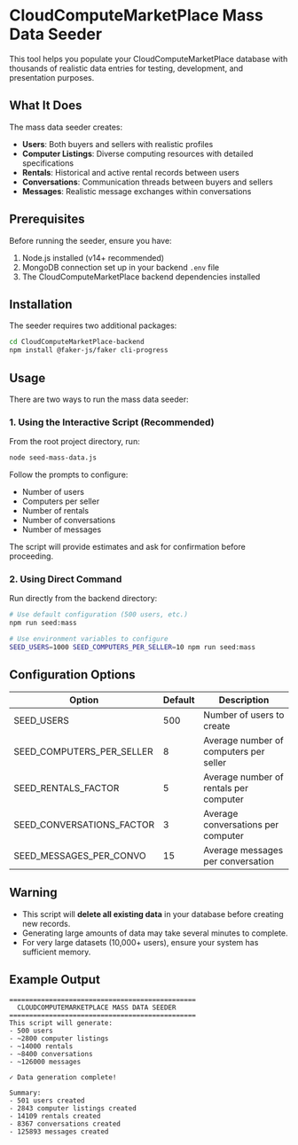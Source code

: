 # CloudComputeMarketPlace Mass Data Seeder

This tool helps you populate your CloudComputeMarketPlace database with thousands of realistic data entries for testing, development, and presentation purposes.

## What It Does

The mass data seeder creates:

- **Users**: Both buyers and sellers with realistic profiles
- **Computer Listings**: Diverse computing resources with detailed specifications
- **Rentals**: Historical and active rental records between users
- **Conversations**: Communication threads between buyers and sellers
- **Messages**: Realistic message exchanges within conversations

## Prerequisites

Before running the seeder, ensure you have:

1. Node.js installed (v14+ recommended)
2. MongoDB connection set up in your backend `.env` file
3. The CloudComputeMarketPlace backend dependencies installed

## Installation

The seeder requires two additional packages:

```bash
cd CloudComputeMarketPlace-backend
npm install @faker-js/faker cli-progress
```

## Usage

There are two ways to run the mass data seeder:

### 1. Using the Interactive Script (Recommended)

From the root project directory, run:

```bash
node seed-mass-data.js
```

Follow the prompts to configure:
- Number of users
- Computers per seller
- Number of rentals
- Number of conversations
- Number of messages

The script will provide estimates and ask for confirmation before proceeding.

### 2. Using Direct Command

Run directly from the backend directory:

```bash
# Use default configuration (500 users, etc.)
npm run seed:mass

# Use environment variables to configure
SEED_USERS=1000 SEED_COMPUTERS_PER_SELLER=10 npm run seed:mass
```

## Configuration Options

| Option | Default | Description |
|--------|---------|-------------|
| SEED_USERS | 500 | Number of users to create |
| SEED_COMPUTERS_PER_SELLER | 8 | Average number of computers per seller |
| SEED_RENTALS_FACTOR | 5 | Average number of rentals per computer |
| SEED_CONVERSATIONS_FACTOR | 3 | Average conversations per computer |
| SEED_MESSAGES_PER_CONVO | 15 | Average messages per conversation |

## Warning

- This script will **delete all existing data** in your database before creating new records.
- Generating large amounts of data may take several minutes to complete.
- For very large datasets (10,000+ users), ensure your system has sufficient memory.

## Example Output

```
===============================================
  CLOUDCOMPUTEMARKETPLACE MASS DATA SEEDER
===============================================
This script will generate:
- 500 users
- ~2800 computer listings
- ~14000 rentals
- ~8400 conversations
- ~126000 messages

✓ Data generation complete!

Summary:
- 501 users created
- 2843 computer listings created
- 14109 rentals created
- 8367 conversations created
- 125893 messages created
```
